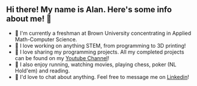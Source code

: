 ## Hi there! My name is Alan. Here's some info about me! 👋

- 🏫 I'm currently a freshman at Brown University concentrating in Applied Math-Computer Science.
- 🔨 I love working on anything STEM, from programming to 3D printing!
- 🎥 I love sharing my programming projects. All my completed projects can be found on my <a target="_blank" href="https://www.youtube.com/channel/UCFNKTQg_pBUR8jGQBs-VeHg">Youtube Channel</a>!
- 🏃 I also enjoy running, watching movies, playing chess, poker (NL Hold'em) and reading.
- 💬 I'd love to chat about anything. Feel free to message me on <a target="_blank" href="https://www.linkedin.com/in/alan-zheng-63823619a/">Linkedin</a>!
